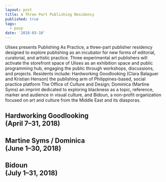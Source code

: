 ```yaml
---
layout: post
title: A Three Part Publishing Residency
published: true
tags:
  - pasp
date: '2018-03-10'
---
```


Ulises presents Publishing As Practice, a three-part publisher residency designed to explore publishing as an incubator for new forms of editorial, curatorial, and artistic practice. Three experimental art publishers will activate the storefront space of Ulises as an exhibition space and public programming hub, engaging the public through workshops, discussions, and projects. Residents include: Hardworking Goodlooking (Clara Balaguer and Kristian Henson) the publishing arm of Philippines-based, social practice platform The Office of Culture and Design; Dominica (Martine Syms) an imprint dedicated to exploring blackness as a topic, reference, marker and audience in visual culture, and Bidoun, a non-profit organization focused on art and culture from the Middle East and its diasporas.

## Hardworking Goodlooking <br/> (April  7–31, 2018)
## Martine Syms / Dominica <br/> (June 1–30, 2018)
## Bidoun <br/> (July 1–31, 2018)